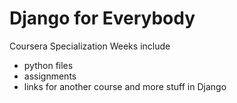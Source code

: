 # Django for Everybody
 Coursera Specialization
Weeks include 
  - python files
  - assignments
  - links for another course and more stuff in Django
